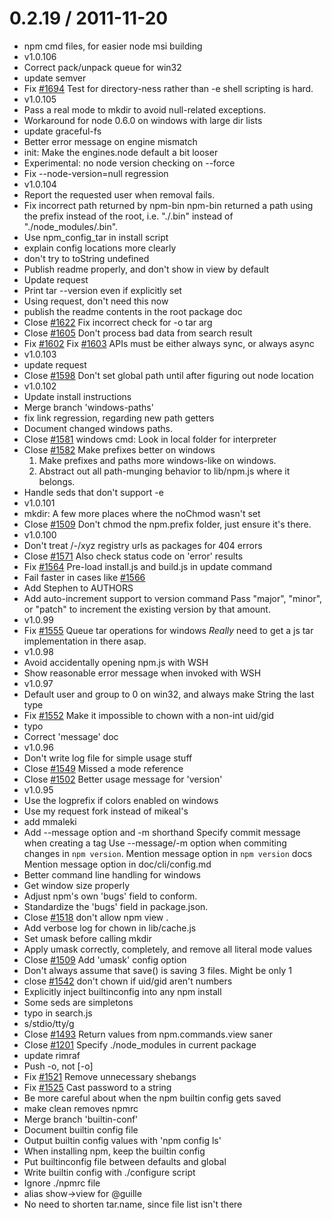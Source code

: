
0.2.19 / 2011-11-20
===================

  * npm cmd files, for easier node msi building
  * v1.0.106
  * Correct pack/unpack queue for win32
  * update semver
  * Fix [#1694](https://github.com/isaacs/npm/issues/1694) Test for directory-ness rather than -e
    shell scripting is hard.
  * v1.0.105
  * Pass a real mode to mkdir to avoid null-related exceptions.
  * Workaround for node 0.6.0 on windows with large dir lists
  * update graceful-fs
  * Better error message on engine mismatch
  * init: Make the engines.node default a bit looser
  * Experimental: no node version checking on --force
  * Fix --node-version=null regression
  * v1.0.104
  * Report the requested user when removal fails.
  * Fix incorrect path returned by npm-bin
    npm-bin returned a path using the prefix instead of the root, i.e.
    "./.bin" instead of "./node_modules/.bin".
  * Use npm_config_tar in install script
  * explain config locations more clearly
  * don't try to toString undefined
  * Publish readme properly, and don't show in view by default
  * Update request
  * Print tar --version even if explicitly set
  * Using request, don't need this now
  * publish the readme contents in the root package doc
  * Close [#1622](https://github.com/isaacs/npm/issues/1622) Fix incorrect check for -o tar arg
  * Close [#1605](https://github.com/isaacs/npm/issues/1605) Don't process bad data from search result
  * Fix [#1602](https://github.com/isaacs/npm/issues/1602) Fix [#1603](https://github.com/isaacs/npm/issues/1603) APIs must be either always sync, or always async
  * v1.0.103
  * update request
  * Close [#1598](https://github.com/isaacs/npm/issues/1598) Don't set global path until after figuring out node location
  * v1.0.102
  * Update install instructions
  * Merge branch 'windows-paths'
  * fix link regression, regarding new path getters
  * Document changed windows paths.
  * Close [#1581](https://github.com/isaacs/npm/issues/1581) windows cmd: Look in local folder for interpreter
  * Close [#1582](https://github.com/isaacs/npm/issues/1582) Make prefixes better on windows
    1. Make prefixes and paths more windows-like on windows.
    2. Abstract out all path-munging behavior to lib/npm.js where it belongs.
  * Handle seds that don't support -e
  * v1.0.101
  * mkdir: A few more places where the noChmod wasn't set
  * Close [#1509](https://github.com/isaacs/npm/issues/1509) Don't chmod the npm.prefix folder, just ensure it's there.
  * v1.0.100
  * Don't treat /-/xyz registry urls as packages for 404 errors
  * Close [#1571](https://github.com/isaacs/npm/issues/1571) Also check status code on 'error' results
  * Fix [#1564](https://github.com/isaacs/npm/issues/1564) Pre-load install.js and build.js in update command
  * Fail faster in cases like [#1566](https://github.com/isaacs/npm/issues/1566)
  * Add Stephen to AUTHORS
  * Add auto-increment support to version command
    Pass "major", "minor", or "patch" to increment the existing version
    by that amount.
  * v1.0.99
  * Fix [#1555](https://github.com/isaacs/npm/issues/1555) Queue tar operations for windows
    *Really* need to get a js tar implementation in there asap.
  * v1.0.98
  * Avoid accidentally opening npm.js with WSH
  * Show reasonable error message when invoked with WSH
  * v1.0.97
  * Default user and group to 0 on win32, and always make String the last type
  * Fix [#1552](https://github.com/isaacs/npm/issues/1552) Make it impossible to chown with a non-int uid/gid
  * typo
  * Correct 'message' doc
  * v1.0.96
  * Don't write log file for simple usage stuff
  * Close [#1549](https://github.com/isaacs/npm/issues/1549) Missed a mode reference
  * Close [#1502](https://github.com/isaacs/npm/issues/1502) Better usage message for 'version'
  * v1.0.95
  * Use the logprefix if colors enabled on windows
  * Use my request fork instead of mikeal's
  * add mmaleki
  * Add --message option and -m shorthand
    Specify commit message when creating a tag
    Use --message/-m option when commiting changes in `npm version`.
    Mention message option in `npm version` docs
    Mention message option in doc/cli/config.md
  * Better command line handling for windows
  * Get window size properly
  * Adjust npm's own 'bugs' field to conform.
  * Standardize the 'bugs' field in package.json.
  * Close [#1518](https://github.com/isaacs/npm/issues/1518) don't allow npm view .
  * Add verbose log for chown in lib/cache.js
  * Set umask before calling mkdir
  * Apply umask correctly, completely, and remove all literal mode values
  * Close [#1509](https://github.com/isaacs/npm/issues/1509) Add 'umask' config option
  * Don't always assume that save() is saving 3 files. Might be only 1
  * close [#1542](https://github.com/isaacs/npm/issues/1542) don't chown if uid/gid aren't numbers
  * Explicitly inject builtinconfig into any npm install
  * Some seds are simpletons
  * typo in search.js
  * s/stdio/tty/g
  * Close [#1493](https://github.com/isaacs/npm/issues/1493) Return values from npm.commands.view saner
  * Close [#1201](https://github.com/isaacs/npm/issues/1201) Specify ./node_modules in current package
  * update rimraf
  * Push -o, not [-o]
  * Fix [#1521](https://github.com/isaacs/npm/issues/1521) Remove unnecessary shebangs
  * Fix [#1525](https://github.com/isaacs/npm/issues/1525) Cast password to a string
  * Be more careful about when the npm builtin config gets saved
  * make clean removes npmrc
  * Merge branch 'builtin-conf'
  * Document builtin config file
  * Output builtin config values with 'npm config ls'
  * When installing npm, keep the builtin config
  * Put builtinconfig file between defaults and global
  * Write builtin config with ./configure script
  * Ignore ./npmrc file
  * alias show->view for @guille
  * No need to shorten tar.name, since file list isn't there

